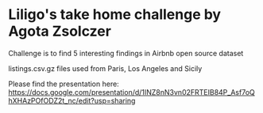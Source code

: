# Liligo's take home challenge by Agota Zsolczer

Challenge is to find 5 interesting findings in Airbnb open source dataset

listings.csv.gz files used from Paris, Los Angeles and Sicily

Please find the presentation here: https://docs.google.com/presentation/d/1INZ8nN3vn02FRTEIB84P_Asf7oQhXHAzPOfODZ2t_nc/edit?usp=sharing


